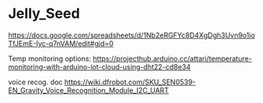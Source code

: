 # Jelly_Seed
https://docs.google.com/spreadsheets/d/1Nb2eRGFYc8D4XgDgh3Uvn9o1ioTfJEmE-Iyc-q7nVAM/edit#gid=0

Temp monitoring options:
https://projecthub.arduino.cc/attari/temperature-monitoring-with-arduino-iot-cloud-using-dht22-cd8e34

voice recog. doc
https://wiki.dfrobot.com/SKU_SEN0539-EN_Gravity_Voice_Recognition_Module_I2C_UART
